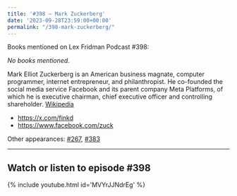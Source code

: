 ```yaml
---
title: '#398 – Mark Zuckerberg'
date: '2023-09-28T23:59:00+00:00'
permalink: "/398-mark-zuckerberg/"
---
```


Books mentioned on Lex Fridman Podcast #398:

*No books mentioned.*

<!--more-->

Mark Elliot Zuckerberg is an American business magnate, computer programmer, internet entrepreneur, and philanthropist. He co-founded the social media service Facebook and its parent company Meta Platforms, of which he is executive chairman, chief executive officer and controlling shareholder. <a href="https://en.wikipedia.org/wiki/Mark_Zuckerberg" target="_blank">Wikipedia</a>

- <a href="https://x.com/finkd" target="_blank">https://x.com/finkd</a>
- <a href="https://www.facebook.com/zuck" target="_blank">https://www.facebook.com/zuck</a>

Other appearances: [\#267](/267-mark-zuckerberg/), [\#383](/383-mark-zuckerberg/)

- - - - - -

## Watch or listen to episode #398

{% include youtube.html id='MVYrJJNdrEg' %}
